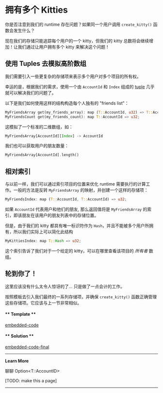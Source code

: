 # 拥有多个 Kitties

你是否注意到我们的 runtime 存在问题？如果同一个用户调用 `create_kitty()` 函数会发生什么？

现在我们的存储只能追踪每个用户的一个 kitty，但我们的 kitty 总数将会继续增加！让我们通过让用户拥有多个 kitty 来解决这个问题！

## 使用 Tuples 去模拟高阶数组

我们需要引入一些更复杂的存储项来表示多个用户对多个项目的所有权。

幸运的是，根据我们的需求，使用一个由 `AccountId` 和 `Index` 组成的 [tuple](https://doc.rust-lang.org/rust-by-example/primitives/tuples.html) 几乎就可以解决我们的问题了。

以下是我们如何使用这样的结构构造每个人独有的 "friends list"：

```rust
MyFriendsArray get(my_friends_array): map (T::AccountId, u32) => T::AccountId;
MyFriendsCount get(my_friends_count): map T::AccountId => u32;
```

这模拟了一个标准的二维数组，如：

```rust
MyFriendsArray[AccountId][Index] -> AccountId
```

我们也可以获取用户的朋友数量：

```rust
MyFriendsArray[AccountId].length()
```

## 相对索引

与以前一样，我们可以通过索引项目的位置来优化 runtime 需要执行的计算工作。一般的方法是反转 `MyFriendsArray` 的映射，并创建一个这样的存储项：

```rust
MyFriendsIndex: map (T::AccountId, T::AccountId) => u32;
```

如果 `AccountId` 代表用户和他们的朋友, 那么返回值将是 `MyFriendsArray` 的索引，即该朋友在该用户的朋友列表中的存储位置。

但是，由于我们的 kitty 都具有唯一标识符作为 `Hash`，并且不能被多个用户所拥有，所以我们实际上可以简化此结构

```rust
MyKittiesIndex: map T::Hash => u32;
```

这个索引告诉了我们对于一个给定的 kitty，可以在哪里查看该项目的 *所有者* 数组。

## 轮到你了！

这里应该没有什么太令人惊讶的了... 只是做了一点会计的工作。

按照模板去引入我们最终的一系列存储项，并确保 `create_kitty()` 函数正确管理这些存储项。它应该与上一节非常相似。

<!-- tabs:start -->

#### ** Template **

[embedded-code](../../2/assets/2.4-template.rs ':include :type=code embed-template')

#### ** Solution **

[embedded-code-final](../../2/assets/2.4-finished-code.rs ':include :type=code embed-final')

<!-- tabs:end -->

---

**Learn More**

聊聊 Option<T::AccountID>

[TODO: make this a page]

---
